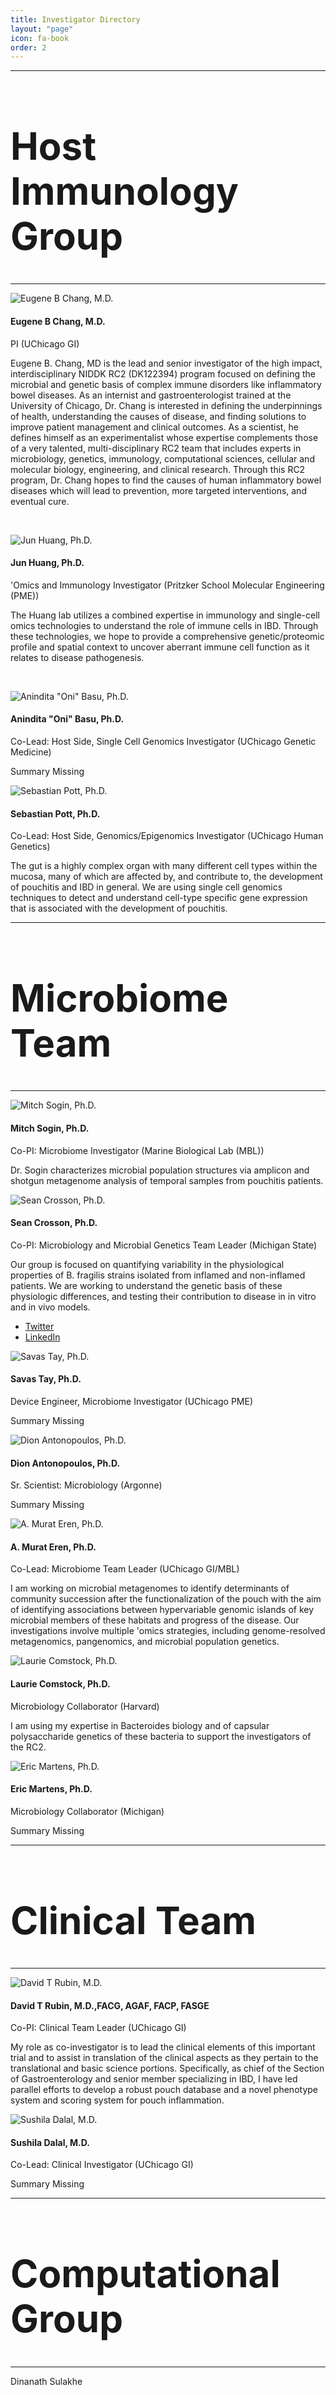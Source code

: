 ```yaml
---
title: Investigator Directory
layout: "page"
icon: fa-book
order: 2
---
```


<hr>
<h1 style="font-size:60px;">Host Immunology Group</h1>
<hr>

<div class="et_pb_column et_pb_column_4_4 et_pb_column_1  et_pb_css_mix_blend_mode_passthrough et-last-child">
<div class="et_pb_module et_pb_team_member et_pb_team_member_0 clearfix  et_pb_bg_layout_light">
<div class="et_pb_team_member_image et-waypoint et_pb_animation_fade_in et-animated"><img src="https://voices.uchicago.edu/rc2pouch/files/2019/12/gene.jpg" alt="Eugene B Chang, M.D."></div>
<div class="et_pb_team_member_description">
<h4 class="et_pb_module_header">Eugene B Chang, M.D.</h4>
<p class="et_pb_member_position">PI (UChicago GI)</p>
<div><p>Eugene B. Chang, MD is the lead and senior investigator of the high impact, interdisciplinary NIDDK RC2 (DK122394) program focused on defining the microbial and genetic basis of complex immune disorders like inflammatory bowel diseases. As an internist and gastroenterologist trained at the University of Chicago, Dr. Chang is interested in defining the underpinnings of health, understanding the causes of disease, and finding solutions to improve patient management and clinical outcomes. As a scientist, he defines himself as an experimentalist whose expertise complements those of a very talented, multi-disciplinary RC2 team that includes experts in microbiology, genetics, immunology, computational sciences, cellular and molecular biology, engineering, and clinical research. Through this RC2 program, Dr. Chang hopes to find the causes of human inflammatory bowel diseases which will lead to prevention, more targeted interventions, and eventual cure.&nbsp;</p>
<p>&nbsp;</p></div>

<div class="et_pb_module et_pb_team_member et_pb_team_member_1 clearfix  et_pb_bg_layout_light">
<div class="et_pb_team_member_image et-waypoint et_pb_animation_fade_in et-animated"><img src="https://voices.uchicago.edu/rc2pouch/files/2019/11/rc2huang.jpg" alt="Jun Huang, Ph.D.">
<div class="et_pb_team_member_description">
<h4 class="et_pb_module_header">Jun Huang, Ph.D.</h4>
<p class="et_pb_member_position">'Omics and Immunology Investigator (Pritzker School Molecular Engineering (PME))</p>
<div><p>The Huang lab utilizes a combined expertise in immunology and single-cell omics technologies to understand the role of immune cells in IBD. Through these technologies, we hope to provide a comprehensive genetic/proteomic profile and spatial context to uncover aberrant immune cell function as it relates to disease pathogenesis.&nbsp;</p>
<p>&nbsp;</p></div>

<div class="et_pb_team_member_image et-waypoint et_pb_animation_fade_in et-animated"><img src="https://voices.uchicago.edu/rc2pouch/files/2019/11/rc2basu.jpg" alt="Anindita &quot;Oni&quot; Basu, Ph.D." srcset="https://voices.uchicago.edu/rc2pouch/files/2019/11/rc2basu.jpg 240w, https://voices.uchicago.edu/rc2pouch/files/2019/11/rc2basu-150x150.jpg 150w" sizes="(max-width: 240px) 100vw, 240px">
<h4 class="et_pb_module_header">Anindita "Oni" Basu, Ph.D.</h4>
<p class="et_pb_member_position">Co-Lead: Host Side, Single Cell Genomics Investigator (UChicago Genetic Medicine)</p>
<div><p>Summary Missing</p>

<img src="https://voices.uchicago.edu/rc2pouch/files/2019/11/rc2pott-e1573842181525.jpg" alt="Sebastian Pott, Ph.D.">
<h4 class="et_pb_module_header">Sebastian Pott, Ph.D.</h4>
<p class="et_pb_member_position">Co-Lead: Host Side, Genomics/Epigenomics Investigator (UChicago Human Genetics)</p>
<div><p>The gut is a highly complex organ with many different cell types within the mucosa, many of which are affected by, and contribute to, the development of pouchitis and IBD in general. We are using single cell genomics techniques to detect and understand cell-type specific gene expression that is associated with the development of pouchitis.&nbsp;</p>

<hr>
<h1 style="font-size:60px;">Microbiome Team</h1>
<hr>

<div class="et_pb_column et_pb_column_4_4 et_pb_column_1  et_pb_css_mix_blend_mode_passthrough et-last-child">
<div class="et_pb_module et_pb_team_member et_pb_team_member_0 clearfix  et_pb_bg_layout_light">
<div class="et_pb_team_member_image et-waypoint et_pb_animation_fade_in et-animated"><img src="https://voices.uchicago.edu/rc2pouch/files/2019/11/rc2sogin-e1573842083295.jpg" alt="Mitch Sogin, Ph.D.">
<h4 class="et_pb_module_header">Mitch Sogin, Ph.D.</h4>
<p class="et_pb_member_position">Co-PI: Microbiome Investigator (Marine Biological Lab (MBL))</p>
<div><p>Dr. Sogin characterizes microbial population structures via amplicon and shotgun metagenome analysis of temporal samples from pouchitis patients.</p>

<div class="et_pb_team_member_image et-waypoint et_pb_animation_fade_in et-animated"><img src="https://voices.uchicago.edu/rc2pouch/files/2019/11/rc2crosson-e1573842095174.jpg" alt="Sean Crosson, Ph.D."></div>
<div class="et_pb_team_member_description">
<h4 class="et_pb_module_header">Sean Crosson, Ph.D.</h4>
<p class="et_pb_member_position">Co-PI: Microbiology and Microbial Genetics Team Leader (Michigan State)</p>
<div><p>Our group is focused on quantifying variability in the physiological properties of B. fragilis strains isolated from inflamed and non-inflamed patients. We are working to understand the genetic basis of these physiologic differences, and testing their contribution to disease in in vitro and in vivo models.&nbsp;</p>
<ul class="et_pb_member_social_links"><li>
<a href="https://twitter.com/sean_crosson" class="et_pb_font_icon et_pb_twitter_icon"><span>Twitter</span></a>
</li><li><a href="https://www.linkedin.com/in/sean-crosson-5661607/" class="et_pb_font_icon et_pb_linkedin_icon"><span>LinkedIn</span></a></li></ul>
</div> <!-- .et_pb_team_member_description -->
</div>

<img src="https://voices.uchicago.edu/rc2pouch/files/2019/11/rc2tay-e1573842068358.jpg" alt="Savas Tay, Ph.D.">
<h4 class="et_pb_module_header">Savas Tay, Ph.D.</h4>
<p class="et_pb_member_position">Device Engineer, Microbiome Investigator (UChicago PME)</p>
<div><p>Summary Missing</p>

<img src="https://voices.uchicago.edu/rc2pouch/files/2019/11/rc2anton-e1573842309148.png" alt="Dion Antonopoulos, Ph.D. ">
<h4 class="et_pb_module_header">Dion Antonopoulos, Ph.D. </h4>
<p class="et_pb_member_position">Sr. Scientist: Microbiology (Argonne)</p>
<div><p>Summary Missing</p>

<img src="https://voices.uchicago.edu/rc2pouch/files/2019/11/rec2eren.jpg" alt="A. Murat Eren, Ph.D." srcset="https://voices.uchicago.edu/rc2pouch/files/2019/11/rec2eren.jpg 240w, https://voices.uchicago.edu/rc2pouch/files/2019/11/rec2eren-150x150.jpg 150w" sizes="(max-width: 240px) 100vw, 240px">
<h4 class="et_pb_module_header">A. Murat Eren, Ph.D.</h4>
<p class="et_pb_member_position">Co-Lead: Microbiome Team Leader (UChicago GI/MBL)</p>
<div><p>I am working on microbial metagenomes to identify determinants of community succession after the functionalization of the pouch with the aim of identifying associations between hypervariable genomic islands of key microbial members of these habitats and progress of the disease. Our investigations involve multiple 'omics strategies, including genome-resolved metagenomics, pangenomics, and microbial population genetics.</p>

<img src="https://voices.uchicago.edu/rc2pouch/files/2019/11/rc2comstockkkk-e1573842527655.jpg" alt="Laurie Comstock, Ph.D.">
<h4 class="et_pb_module_header">Laurie Comstock, Ph.D.</h4>
<p class="et_pb_member_position">Microbiology Collaborator (Harvard)</p>
<div><p>I am using my expertise in Bacteroides biology and of capsular polysaccharide genetics of these bacteria to support the investigators of the RC2.</p>

<img src="https://voices.uchicago.edu/rc2pouch/files/2019/11/rc2martenss-e1573842268348.jpg" alt="Eric Martens, Ph.D.">
<h4 class="et_pb_module_header">Eric Martens, Ph.D.</h4>
<p class="et_pb_member_position">Microbiology Collaborator (Michigan)</p>
<div><p>Summary Missing&nbsp;</p>


<hr>
<h1 style="font-size:60px;">Clinical Team</h1>
<hr>


<div class="et_pb_column et_pb_column_4_4 et_pb_column_1  et_pb_css_mix_blend_mode_passthrough et-last-child">
<div class="et_pb_module et_pb_team_member et_pb_team_member_0 clearfix  et_pb_bg_layout_light">
<div class="et_pb_team_member_image et-waypoint et_pb_animation_fade_in et-animated">
<img src="https://voices.uchicago.edu/rc2pouch/files/2019/11/rc2rubin-e1573842105622.jpg" alt="David T Rubin, M.D.">
<h4 class="et_pb_module_header">David T Rubin, M.D.,FACG, AGAF, FACP, FASGE</h4>
<p class="et_pb_member_position">Co-PI: Clinical Team Leader (UChicago GI)</p>
<div><p>My role as co-investigator is to lead the clinical elements of this important trial and to assist in translation of the clinical aspects as they pertain to the translational and basic science portions. Specifically, as chief of the Section of Gastroenterology and senior member specializing in IBD, I have led parallel efforts to develop a robust pouch database and a novel phenotype system and scoring system for pouch inflammation.</p>

<img src="https://voices.uchicago.edu/rc2pouch/files/2019/11/rc2sushila-e1573842288821.jpg" alt="Sushila Dalal, M.D.">
<h4 class="et_pb_module_header">Sushila Dalal, M.D.</h4>
<p class="et_pb_member_position">Co-Lead: Clinical Investigator (UChicago GI)</p>
<div><p>Summary Missing&nbsp;</p>

<hr>
<h1 style="font-size:60px;">Computational Group</h1>
<hr>

Dinanath Sulakhe
